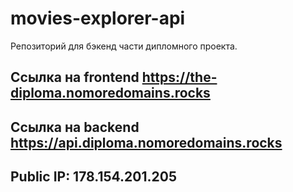 # movies-explorer-api

Репозиторий для бэкенд части дипломного проекта. 
  
## Ссылка на frontend https://the-diploma.nomoredomains.rocks

## Ссылка на backend https://api.diploma.nomoredomains.rocks

## Public IP: 178.154.201.205
